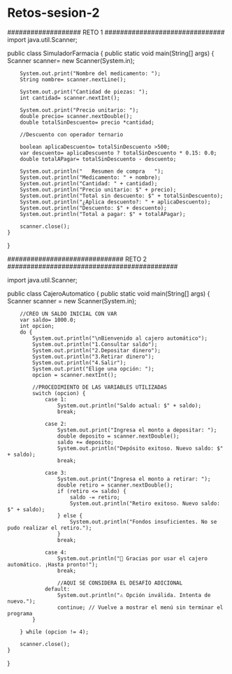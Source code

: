 # Retos-sesion-2

################### RETO 1 ###############################
import java.util.Scanner;

public class SimuladorFarmacia {
    public static void main(String[] args) {
        Scanner scanner= new Scanner(System.in);

        System.out.print("Nombre del medicamento: ");
        String nombre= scanner.nextLine();

        System.out.print("Cantidad de piezas: ");
        int cantidad= scanner.nextInt();

        System.out.print("Precio unitario: ");
        double precio= scanner.nextDouble();
        double totalSinDescuento= precio *cantidad;

        //Descuento con operador ternario

        boolean aplicaDescuento= totalSinDescuento >500;
        var descuento= aplicaDescuento ? totalSinDescuento * 0.15: 0.0;
        double totalAPagar= totalSinDescuento - descuento;

        System.out.println("   Resumen de compra   ");
        System.out.println("Medicamento: " + nombre);
        System.out.println("Cantidad: " + cantidad);
        System.out.println("Precio unitario: $" + precio);
        System.out.println("Total sin descuento: $" + totalSinDescuento);
        System.out.println("¿Aplica descuento?: " + aplicaDescuento);
        System.out.println("Descuento: $" + descuento);
        System.out.println("Total a pagar: $" + totalAPagar);

        scanner.close();
    }

}

############################## RETO 2 ############################################

import java.util.Scanner;

public class CajeroAutomatico {
    public static void main(String[] args) {
        Scanner scanner = new Scanner(System.in);

        //CREO UN SALDO INICIAL CON VAR
        var saldo= 1000.0;
        int opcion;
        do {
            System.out.println("\nBienvenido al cajero automático");
            System.out.println("1.Consultar saldo");
            System.out.println("2.Depositar dinero");
            System.out.println("3.Retirar dinero");
            System.out.println("4.Salir");
            System.out.print("Elige una opción: ");
            opcion = scanner.nextInt();

            //PROCEDIMIENTO DE LAS VARIABLES UTILIZADAS
            switch (opcion) {
                case 1:
                    System.out.println("Saldo actual: $" + saldo);
                    break;

                case 2:
                    System.out.print("Ingresa el monto a depositar: ");
                    double deposito = scanner.nextDouble();
                    saldo += deposito;
                    System.out.println("Depósito exitoso. Nuevo saldo: $" + saldo);
                    break;

                case 3:
                    System.out.print("Ingresa el monto a retirar: ");
                    double retiro = scanner.nextDouble();
                    if (retiro <= saldo) {
                        saldo -= retiro;
                        System.out.println("Retiro exitoso. Nuevo saldo: $" + saldo);
                    } else {
                        System.out.println("Fondos insuficientes. No se pudo realizar el retiro.");
                    }
                    break;

                case 4:
                    System.out.println("👋 Gracias por usar el cajero automático. ¡Hasta pronto!");
                    break;

                    //AQUI SE CONSIDERA EL DESAFÍO ADICIONAL
                default:
                    System.out.println("⚠️ Opción inválida. Intenta de nuevo.");
                    continue; // Vuelve a mostrar el menú sin terminar el programa
            }

        } while (opcion != 4);

        scanner.close();
    }
}




